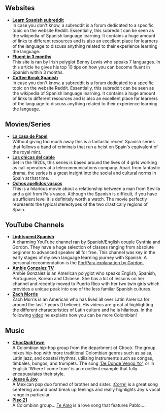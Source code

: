 <h2>Websites</h2>

<ul style="font-weight: bold;">
  <li><a class="h3-link" href="https://www.reddit.com/r/learnspanish/" target="_blank">Learn Spanish subreddit</a><br><span style="font-weight: normal;">In case you don't know, a subreddit is a forum dedicated to a specific topic on the website Reddit. Essentially, this subreddit can be seen as the wikipedia of Spanish language learning. It contains a huge amount of links to different resources and is also an excellent place for learners of the language to discuss anything related to their experience learning the language.</span></li>
  <li><a class="h3-link" href="https://www.fluentin3months.com/study-spanish/" target="_blank">Fluent in 3 months</a><br><span style="font-weight: normal;">This site is ran by Irish polyglot Benny Lewis who speaks 7 languages. In this article he gives his top 10 tips on how you can become fluent in Spanish within 3 months.</span></li>
  <li><a class="h3-link" href="https://radiolingua.com/tag/cbs-season-1/" target="_blank">Coffee Break Spanish</a><br><span style="font-weight: normal;">In case you don't know, a subreddit is a forum dedicated to a specific topic on the website Reddit. Essentially, this subreddit can be seen as the wikipedia of Spanish language learning. It contains a huge amount of links to different resources and is also an excellent place for learners of the language to discuss anything related to their experience learning the language.</span></li>
  </ul>

<h2>Movies/Series</h2>

<ul style="font-weight: bold;">
  <li><a class="h3-link" href="https://www.imdb.com/title/tt6468322/" target="_blank">La casa de Papel</a><br><span style="font-weight: normal;">Without giving too much away this is a fantastic recent Spanish series that follows a band of criminals that run a heist on Spain's equivalent of the royal mint.</span></li>
  <li><a class="h3-link" href="https://www.imdb.com/title/tt5674718/" target="_blank">Las chicas del cable</a><br><span style="font-weight: normal;">Set in the 1920s, this series is based around the lives of 4 girls working as call operators at a telecommunications company. Apart from fantastic drama, the series is a great insight into the social and cultural norms in Spain at that time.</span></li>
  <li><a class="h3-link" href="https://www.imdb.com/title/tt2955316/" target="_blank">Ochos apellidos vascos</a><br><span style="font-weight: normal;">This is a hilarious movie about a relationship between a man from Sevilla and a girl from País vasco. Although the Spanish is difficult, if you have a sufficient level it is definitely worth a watch. The movie perfectly represents the typical stereotypes of the two drastically regions of Spain.</span></li>
  </ul>
  

<h2>YouTube Channels</h2>

<ul style="font-weight: bold;">
  <li><a class="h3-link" href="https://www.youtube.com/user/LightSpeedSpanish" target="_blank">Lightspeed Spanish</a><br><span style="font-weight: normal;">A charming YouTube channel ran by Spanish/English couple Cynthia and Gordon. They have a huge selection of classes ranging from absolute beginner to advanced speaker all for free. This channel was key in the early stages of my own language learning journey with Spanish. A personal reccomendation is the <a class="purp-link-lite" href="https://www.youtube.com/watch?v=8h1m6W4ZqgM" target="_blank">Por/Para explanation by Gordon.</a></span></li>
  <li><a class="h3-link" href="https://www.youtube.com/channel/UCBpoa34u0KPILxh3Rmbl_Kw" target="_blank">Ambie Gonzalez TV</a><br><span style="font-weight: normal;">Ambie Gonzalez is an American polyglot who speaks English, Spanish, Portuguese, Korean and Chinese. She has a lot of lessons on her channel and recently moved to Puerto Rico with her two twin girls which provides a unique peak into one of the less familar Spanish cultures.</span></li>
  <li><a class="h3-link" href="https://www.youtube.com/channel/UC6MwGi30pqAmg2djWyksUBA" target="_blank">Zach Morris</a><br><span style="font-weight: normal;">Zach Morris is an American who has lived all over Latin America for around the last 7 years (I believe). His videos are great at highlighting the different characteristics of Latin culture and he is hilarious. In the following <a class="purp-link-lite" href="https://www.youtube.com/watch?v=JMgS9_bEo8Y" target="_blank">video</a> he explains how you can be more Colombian!</span></li>
  
</ul>

<h2>Music</h2>

<ul style="font-weight: bold;">
    <li><a class="h3-link" href="https://en.wikipedia.org/wiki/ChocQuibTown" target="_blank">ChocQuibTown</a><br><span style="font-weight: normal;">A Colombian hip-hop group from the department of Chocó. The group mixes hip-hop with more traditional Colombian genres such as salsa, Latin jazz, and coastal rhythms, utilizing instruments such as congas, timbales, bongos, and trumpets. The song <a class="purp-link-lite" href="https://www.youtube.com/watch?v=yMS4J6Gp6e4" target="_blank">'De Donde Vengo Yo'</a>, or in English 'Where I come from' is an excellent example that fully encapusulates their style.</span></li>
    <li><a class="h3-link" href="https://en.wikipedia.org/wiki/Jesse_%26_Joy" target="_blank">Jesse & Joy</a><br><span style="font-weight: normal;">A Mexican pop duo formed of brother and sister. <a class="purp-link-lite" href="https://www.youtube.com/watch?v=P2hM9CLAMu4" target="_blank">¡Corre!</a> is a great song centering around post break up feelings and really highlights Joy's vocal range in particular.</span></li>
    <li><a class="h3-link" href="https://en.wikipedia.org/wiki/Piso_21" target="_blank">Piso 21</a><br><span style="font-weight: normal;">A Colombian group....<a class="purp-link-lite" href="https://www.youtube.com/watch?v=nP8ZVJxiJlU" target="_blank">Te Amo</a> is a love song that features Pablo....</span></li>
    

</ul>

